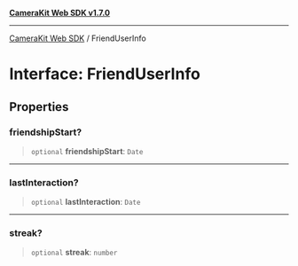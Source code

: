 [**CameraKit Web SDK v1.7.0**](../README.md)

***

[CameraKit Web SDK](../globals.md) / FriendUserInfo

# Interface: FriendUserInfo

## Properties

### friendshipStart?

> `optional` **friendshipStart**: `Date`

***

### lastInteraction?

> `optional` **lastInteraction**: `Date`

***

### streak?

> `optional` **streak**: `number`
